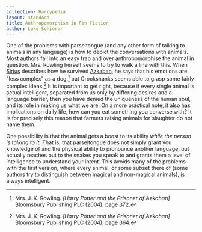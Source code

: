 ```yaml
---
collection: Harrypedia
layout: standard
title: Anthropomorphism in Fan Fiction
author: Luke Schierer
---
```


One of the problems with parseltongue (and any other form of talking to animals in any language) is how to depict the conversations with animals. Most authors
fall into an easy trap and over anthropomorphise the animal in question. Mrs. Rowling herself seems to try to walk a line with this. When [Sirius] describes how he survived [Azkaban], he says that his emotions are "less complex" as a dog,[^240327-4] but Crookshanks seems able to grasp some fairly complex ideas.[^240327-5] It is important to get right, because if every single animal is actual intelligent, separated from us only by differing desires and a language barrier, then you have denied the uniqueness of the human soul, and its role in making us what we are. On a more practical note, it also has implications on daily life, how can you eat something you converse with? It is for precisely this reason that farmers raising animals for slaughter do not name them.

One possibility is that the animal gets a boost to its ability _while the person is talking to it._ That is, that parseltongue does not simply grant you knowledge of and the physical ability to pronounce another language, but actually reaches out to the snakes you speak to and grants them a level of intelligence to understand your intent. This avoids many of the problems with the first version, where every animal, or some subset there of (some authors try to distinguish between magical and non-magical animals), is always intelligent.

[Sirius]: /Harrypedia/people/Black/sirius_iii//
[Azkaban]: /Harrypedia/azkaban/

[^240327-4]:
    Mrs. J. K. Rowling.
    _[Harry Potter and the Prisoner of Azkaban]_
    Bloomsbury Publishing PLC (2004),
    page 372.

[^240327-5]:
    Mrs. J. K. Rowling.
    _[Harry Potter and the Prisoner of Azkaban]_
    Bloomsbury Publishing PLC (2004),
    page 364.
